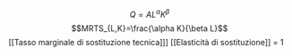 $$Q = AL^{\alpha}K^{\beta}$$
$$MRTS_{L,K}=\frac{\alpha K}{\beta L}$$
[[Tasso marginale di sostituzione tecnica]]]
[[Elasticità di sostituzione]] = 1